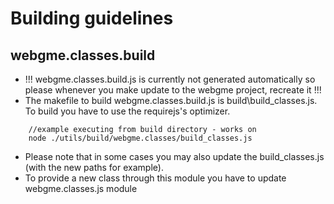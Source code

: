 # Building guidelines

## webgme.classes.build   

   * !!! webgme.classes.build.js is currently not generated automatically so please whenever you make update to the webgme project, recreate it !!!
   * The makefile to build webgme.classes.build.js is build\build_classes.js. To build you have to use the requirejs's optimizer.
```
    //example executing from build directory - works on 
    node ./utils/build/webgme.classes/build_classes.js
```
   * Please note that in some cases you may also update the build_classes.js (with the new paths for example).
   * To provide a new class through this module you have to update webgme.classes.js module

 